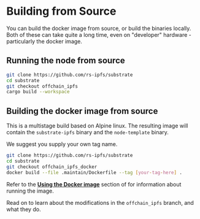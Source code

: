 # Building from Source

You can build the docker image from source, or build the binaries locally. Both of these
can take quite a long time, even on "developer" hardware - particularly the docker image.

## Running the node from source

``` bash
git clone https://github.com/rs-ipfs/substrate
cd substrate
git checkout offchain_ipfs
cargo build --workspace
```

## Building the docker image from source

This is a multistage build based on Alpine linux. The resulting image will contain
the `substrate-ipfs` binary and the `node-template` binary.

We suggest you supply your own tag name.

```bash
git clone https://github.com/rs-ipfs/substrate
cd substrate
git checkout offchain_ipfs_docker
docker build --file .maintain/Dockerfile --tag [your-tag-here] .
```

Refer to the **[Using the Docker image]** section of for information about running the image.

[Using the Docker image]: ./using-the-docker-image.md



Read on to learn about the modifications in the `offchain_ipfs` branch, and what they do.
